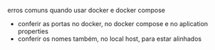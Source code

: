 erros comuns quando usar docker e docker compose 

- conferir as portas no docker, no docker compose e no aplication properties
- conferir os nomes também, no local host, para estar alinhados  
